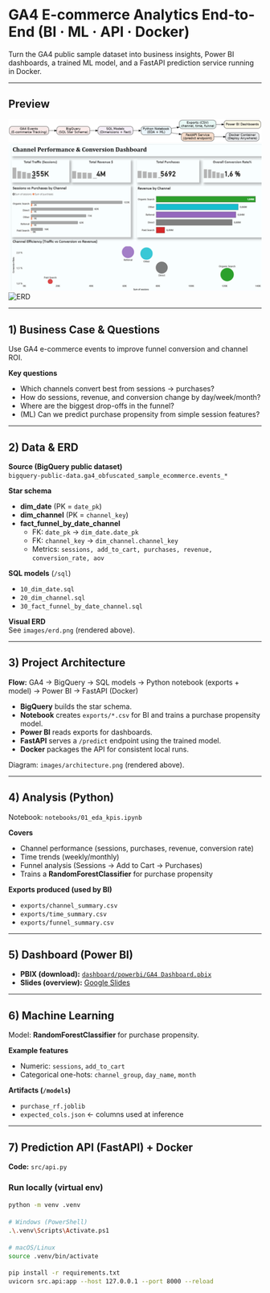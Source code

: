 # GA4 E-commerce Analytics  End-to-End (BI · ML · API · Docker)

Turn the GA4 public sample dataset into business insights, Power BI dashboards, a trained ML model, and a FastAPI prediction service running in Docker.

---

## Preview

![Architecture](images/architecture.png)
![Dashboard – Channels](images/dashboard_channel.png)
![ERD](images/erd.png)

---

## 1) Business Case & Questions

Use GA4 e-commerce events to improve funnel conversion and channel ROI.

**Key questions**
- Which channels convert best from sessions → purchases?
- How do sessions, revenue, and conversion change by day/week/month?
- Where are the biggest drop-offs in the funnel?
- (ML) Can we predict purchase propensity from simple session features?

---

## 2) Data & ERD

**Source (BigQuery public dataset)**  
`bigquery-public-data.ga4_obfuscated_sample_ecommerce.events_*`

**Star schema**
- **dim_date** (PK = `date_pk`)
- **dim_channel** (PK = `channel_key`)
- **fact_funnel_by_date_channel**
  - FK: `date_pk` → `dim_date.date_pk`
  - FK: `channel_key` → `dim_channel.channel_key`
  - Metrics: `sessions, add_to_cart, purchases, revenue, conversion_rate, aov`

**SQL models** (`/sql`)
- `10_dim_date.sql`
- `20_dim_channel.sql`
- `30_fact_funnel_by_date_channel.sql`

**Visual ERD**  
See `images/erd.png` (rendered above).

---

## 3) Project Architecture

**Flow:** GA4 → BigQuery → SQL models → Python notebook (exports + model) → Power BI → FastAPI (Docker)

- **BigQuery** builds the star schema.
- **Notebook** creates `exports/*.csv` for BI and trains a purchase propensity model.
- **Power BI** reads exports for dashboards.
- **FastAPI** serves a `/predict` endpoint using the trained model.
- **Docker** packages the API for consistent local runs.

Diagram: `images/architecture.png` (rendered above).

---

## 4) Analysis (Python)

Notebook: `notebooks/01_eda_kpis.ipynb`

**Covers**
- Channel performance (sessions, purchases, revenue, conversion rate)
- Time trends (weekly/monthly)
- Funnel analysis (Sessions → Add to Cart → Purchases)
- Trains a **RandomForestClassifier** for purchase propensity

**Exports produced (used by BI)**
- `exports/channel_summary.csv`
- `exports/time_summary.csv`
- `exports/funnel_summary.csv`

---

## 5) Dashboard (Power BI)

- **PBIX (download):** [`dashboard/powerbi/GA4 Dashboard.pbix`](dashboard/powerbi/GA4%20Dashboard.pbix)
- **Slides (overview):** [Google Slides](https://docs.google.com/presentation/d/1xsjKvD4WlJ30uXDnL1hznrVu6tIGEO-z/edit?usp=sharing)



---

## 6) Machine Learning

Model: **RandomForestClassifier** for purchase propensity.

**Example features**
- Numeric: `sessions`, `add_to_cart`
- Categorical one-hots: `channel_group`, `day_name`, `month`

**Artifacts (`/models`)**
- `purchase_rf.joblib`
- `expected_cols.json`  ← columns used at inference

---

## 7) Prediction API (FastAPI) + Docker

**Code:** `src/api.py`

### Run locally (virtual env)

```bash
python -m venv .venv

# Windows (PowerShell)
.\.venv\Scripts\Activate.ps1

# macOS/Linux
source .venv/bin/activate

pip install -r requirements.txt
uvicorn src.api:app --host 127.0.0.1 --port 8000 --reload

